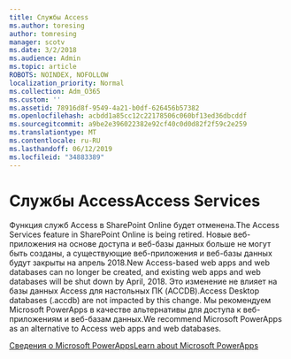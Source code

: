 ```yaml
---
title: Службы Access
ms.author: toresing
author: tomresing
manager: scotv
ms.date: 3/2/2018
ms.audience: Admin
ms.topic: article
ROBOTS: NOINDEX, NOFOLLOW
localization_priority: Normal
ms.collection: Adm_O365
ms.custom: ''
ms.assetid: 78916d8f-9549-4a21-b0df-626456b57382
ms.openlocfilehash: acbdd1a85cc12c22178506c060bf13ed36dbcddf
ms.sourcegitcommit: a9be2e396022382e92cf40c0d0d82f2f59c2e259
ms.translationtype: MT
ms.contentlocale: ru-RU
ms.lasthandoff: 06/12/2019
ms.locfileid: "34883389"
---
```

# <a name="access-services"></a><span data-ttu-id="753d1-102">Службы Access</span><span class="sxs-lookup"><span data-stu-id="753d1-102">Access Services</span></span>

<span data-ttu-id="753d1-103">Функция служб Access в SharePoint Online будет отменена.</span><span class="sxs-lookup"><span data-stu-id="753d1-103">The Access Services feature in SharePoint Online is being retired.</span></span> <span data-ttu-id="753d1-104">Новые веб-приложения на основе доступа и веб-базы данных больше не могут быть созданы, а существующие веб-приложения и веб-базы данных будут закрыты на апрель 2018.</span><span class="sxs-lookup"><span data-stu-id="753d1-104">New Access-based web apps and web databases can no longer be created, and existing web apps and web databases will be shut down by April, 2018.</span></span> <span data-ttu-id="753d1-105">Это изменение не влияет на базы данных Access для настольных ПК (ACCDB).</span><span class="sxs-lookup"><span data-stu-id="753d1-105">Access Desktop databases (.accdb) are not impacted by this change.</span></span> <span data-ttu-id="753d1-106">Мы рекомендуем Microsoft PowerApps в качестве альтернативы для доступа к веб-приложениям и веб-базам данных.</span><span class="sxs-lookup"><span data-stu-id="753d1-106">We recommend Microsoft PowerApps as an alternative to Access web apps and web databases.</span></span> 
  
[<span data-ttu-id="753d1-107">Сведения о Microsoft PowerApps</span><span class="sxs-lookup"><span data-stu-id="753d1-107">Learn about Microsoft PowerApps</span></span>](https://powerapps.microsoft.com/)
  